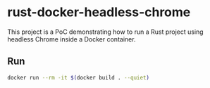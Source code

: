 # rust-docker-headless-chrome

This project is a PoC demonstrating how to run a Rust project using headless Chrome inside a Docker container.

## Run

```bash
docker run --rm -it $(docker build . --quiet)
```
